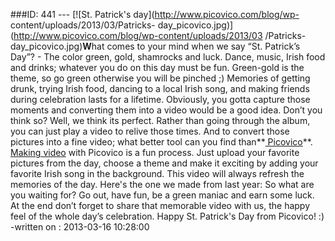 ###ID: 441 \--- [![St. Patrick's day](http://www.picovico.com/blog/wp-
content/uploads/2013/03/Patricks-
day_picovico.jpg)](http://www.picovico.com/blog/wp-content/uploads/2013/03
/Patricks-day_picovico.jpg)**W**hat comes to your mind when we say “St.
Patrick’s Day”? - The color green, gold, shamrocks and luck. Dance, music,
Irish food and drinks; whatever you do on this day must be fun. Green-gold is
the theme, so go green otherwise you will be pinched ;) Memories of getting
drunk, trying Irish food, dancing to a local Irish song, and making friends
during celebration lasts for a lifetime. Obviously, you gotta capture those
moments and converting them into a video would be a good idea. Don’t you think
so? Well, we think its perfect. Rather than going through the album, you can
just play a video to relive those times. And to convert those pictures into a
fine video; what better tool can you find than**[
Picovico](http://www.picovico.com)**. [Making
video](http://www.picovico.com/blog/how-to-make-a-video.html) with Picovico is
a fun process. Just upload your favorite pictures from the day, choose a theme
and make it exciting by adding your favorite Irish song in the background.
This video will always refresh the memories of the day. Here's the one we made
from last year:  So what are you waiting for? Go out, have fun, be a green
maniac and earn some luck. At the end don’t forget to share that memorable
video with us, the happy feel of the whole day’s celebration. Happy St.
Patrick's Day from Picovico! :) -written on : 2013-03-16 10:28:00

